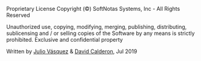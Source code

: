 Proprietary License
Copyright (©) SoftNotas Systems, Inc - All Rights Reserved

Unauthorized use, copying, modifying, merging, publishing, distributing, sublicensing and / or selling copies of the Software by any means is strictly prohibited. Exclusive and confidential property

Written by [Julio Vásquez](jualvalitube@gmail.com) & [David Calderon](davidnekocalderon@gmail.com), Jul 2019